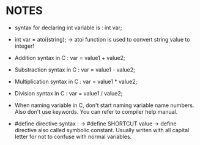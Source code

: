 # NOTES

- syntax for declaring int variable is : int var;

- int var = atoi(string); -> atoi function is used to convert string value to integer!

- Addition syntax in C : var = value1 + value2;

- Substraction syntax in C : var = value1 - value2;

- Multiplication syntax in C : var = value1 * value2;

- Division syntax in C : var = value1 / value2;

- When naming variable in C, don't start naming variable name numbers. Also don't use keywords. You can refer to compiler help manual.

- #define directive syntax : -> #define SHORTCUT value  -> define directive also called symbolic constant. Usually writen with all capital letter for not to confuse with normal variables.